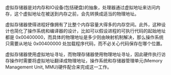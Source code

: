 
虚拟存储器是对内存和IO设备(包括硬盘)的抽象，处理器通过虚拟地址来访问内存，这个虚拟地址在被送到内存之前，会先转换成适当的物理地址。

虚拟存储器使得进程好像拥有了比整个内存容量大得多的内存空间。此外，这种设计也简化了操作系统和编译器的设计，比如可以假设进程的可执行代码的起始地址都是 0x00400000，而具体的物理地址是多少则由映射机制解决，那么操作系统只需要从地址 0x00400000 处加载程序代码，而不必关心代码保存在哪个位置。

虚拟存储器使用虚拟地址寻址，而物理存储器使用物理地址寻址，因此硬件执行访存操作时需要将虚拟地址翻译成物理地址，操作系统和存储器管理单元(Memory Management Unit, MMU)硬件配合来完成这一工作。
